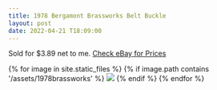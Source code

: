 ```yaml
---
title: 1978 Bergamont Brassworks Belt Buckle
layout: post
date: 2022-04-21 T18:09:00
---
```


Sold for $3.89 net to me. [Check eBay for Prices](https://www.ebay.com/sch/i.html?_from=R40&_trksid=p2380057.m570.l1313&_nkw=1978+bergamont+brassworks&_sacat=0&mkcid=1&mkrid=711-53200-19255-0&siteid=0&campid=5338921011&toolid=11800&mkevt=1)


<div class="image-gallery">
  {% for image in site.static_files %}
    {% if image.path contains '/assets/1978brassworks' %}
     <a href="{{image.path}}">  <img src="{{ image.path  | resize: "800x800" }}"></a>
{% endif %}
  {% endfor %}
</div>

